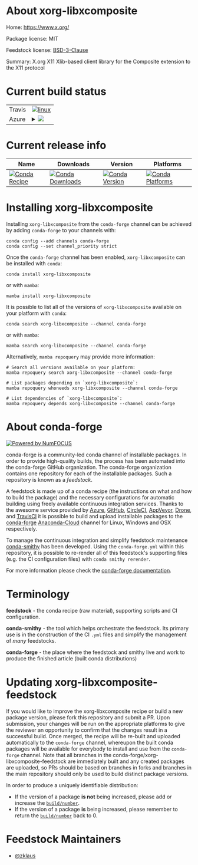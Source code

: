 About xorg-libxcomposite
========================

Home: https://www.x.org/

Package license: MIT

Feedstock license: [BSD-3-Clause](https://github.com/conda-forge/xorg-libxcomposite-feedstock/blob/main/LICENSE.txt)

Summary: X.org X11 Xlib-based client library for the Composite extension to the X11 protocol

Current build status
====================


<table><tr>
    <td>Travis</td>
    <td>
      <a href="https://app.travis-ci.com/conda-forge/xorg-libxcomposite-feedstock">
        <img alt="linux" src="https://img.shields.io/travis/com/conda-forge/xorg-libxcomposite-feedstock/main.svg?label=Linux">
      </a>
    </td>
  </tr>
    
  <tr>
    <td>Azure</td>
    <td>
      <details>
        <summary>
          <a href="https://dev.azure.com/conda-forge/feedstock-builds/_build/latest?definitionId=9475&branchName=main">
            <img src="https://dev.azure.com/conda-forge/feedstock-builds/_apis/build/status/xorg-libxcomposite-feedstock?branchName=main">
          </a>
        </summary>
        <table>
          <thead><tr><th>Variant</th><th>Status</th></tr></thead>
          <tbody><tr>
              <td>linux_64</td>
              <td>
                <a href="https://dev.azure.com/conda-forge/feedstock-builds/_build/latest?definitionId=9475&branchName=main">
                  <img src="https://dev.azure.com/conda-forge/feedstock-builds/_apis/build/status/xorg-libxcomposite-feedstock?branchName=main&jobName=linux&configuration=linux%20linux_64_" alt="variant">
                </a>
              </td>
            </tr><tr>
              <td>linux_aarch64</td>
              <td>
                <a href="https://dev.azure.com/conda-forge/feedstock-builds/_build/latest?definitionId=9475&branchName=main">
                  <img src="https://dev.azure.com/conda-forge/feedstock-builds/_apis/build/status/xorg-libxcomposite-feedstock?branchName=main&jobName=linux&configuration=linux%20linux_aarch64_" alt="variant">
                </a>
              </td>
            </tr><tr>
              <td>linux_ppc64le</td>
              <td>
                <a href="https://dev.azure.com/conda-forge/feedstock-builds/_build/latest?definitionId=9475&branchName=main">
                  <img src="https://dev.azure.com/conda-forge/feedstock-builds/_apis/build/status/xorg-libxcomposite-feedstock?branchName=main&jobName=linux&configuration=linux%20linux_ppc64le_" alt="variant">
                </a>
              </td>
            </tr><tr>
              <td>osx_64</td>
              <td>
                <a href="https://dev.azure.com/conda-forge/feedstock-builds/_build/latest?definitionId=9475&branchName=main">
                  <img src="https://dev.azure.com/conda-forge/feedstock-builds/_apis/build/status/xorg-libxcomposite-feedstock?branchName=main&jobName=osx&configuration=osx%20osx_64_" alt="variant">
                </a>
              </td>
            </tr><tr>
              <td>osx_arm64</td>
              <td>
                <a href="https://dev.azure.com/conda-forge/feedstock-builds/_build/latest?definitionId=9475&branchName=main">
                  <img src="https://dev.azure.com/conda-forge/feedstock-builds/_apis/build/status/xorg-libxcomposite-feedstock?branchName=main&jobName=osx&configuration=osx%20osx_arm64_" alt="variant">
                </a>
              </td>
            </tr><tr>
              <td>win_64</td>
              <td>
                <a href="https://dev.azure.com/conda-forge/feedstock-builds/_build/latest?definitionId=9475&branchName=main">
                  <img src="https://dev.azure.com/conda-forge/feedstock-builds/_apis/build/status/xorg-libxcomposite-feedstock?branchName=main&jobName=win&configuration=win%20win_64_" alt="variant">
                </a>
              </td>
            </tr>
          </tbody>
        </table>
      </details>
    </td>
  </tr>
</table>

Current release info
====================

| Name | Downloads | Version | Platforms |
| --- | --- | --- | --- |
| [![Conda Recipe](https://img.shields.io/badge/recipe-xorg--libxcomposite-green.svg)](https://anaconda.org/conda-forge/xorg-libxcomposite) | [![Conda Downloads](https://img.shields.io/conda/dn/conda-forge/xorg-libxcomposite.svg)](https://anaconda.org/conda-forge/xorg-libxcomposite) | [![Conda Version](https://img.shields.io/conda/vn/conda-forge/xorg-libxcomposite.svg)](https://anaconda.org/conda-forge/xorg-libxcomposite) | [![Conda Platforms](https://img.shields.io/conda/pn/conda-forge/xorg-libxcomposite.svg)](https://anaconda.org/conda-forge/xorg-libxcomposite) |

Installing xorg-libxcomposite
=============================

Installing `xorg-libxcomposite` from the `conda-forge` channel can be achieved by adding `conda-forge` to your channels with:

```
conda config --add channels conda-forge
conda config --set channel_priority strict
```

Once the `conda-forge` channel has been enabled, `xorg-libxcomposite` can be installed with `conda`:

```
conda install xorg-libxcomposite
```

or with `mamba`:

```
mamba install xorg-libxcomposite
```

It is possible to list all of the versions of `xorg-libxcomposite` available on your platform with `conda`:

```
conda search xorg-libxcomposite --channel conda-forge
```

or with `mamba`:

```
mamba search xorg-libxcomposite --channel conda-forge
```

Alternatively, `mamba repoquery` may provide more information:

```
# Search all versions available on your platform:
mamba repoquery search xorg-libxcomposite --channel conda-forge

# List packages depending on `xorg-libxcomposite`:
mamba repoquery whoneeds xorg-libxcomposite --channel conda-forge

# List dependencies of `xorg-libxcomposite`:
mamba repoquery depends xorg-libxcomposite --channel conda-forge
```


About conda-forge
=================

[![Powered by
NumFOCUS](https://img.shields.io/badge/powered%20by-NumFOCUS-orange.svg?style=flat&colorA=E1523D&colorB=007D8A)](https://numfocus.org)

conda-forge is a community-led conda channel of installable packages.
In order to provide high-quality builds, the process has been automated into the
conda-forge GitHub organization. The conda-forge organization contains one repository
for each of the installable packages. Such a repository is known as a *feedstock*.

A feedstock is made up of a conda recipe (the instructions on what and how to build
the package) and the necessary configurations for automatic building using freely
available continuous integration services. Thanks to the awesome service provided by
[Azure](https://azure.microsoft.com/en-us/services/devops/), [GitHub](https://github.com/),
[CircleCI](https://circleci.com/), [AppVeyor](https://www.appveyor.com/),
[Drone](https://cloud.drone.io/welcome), and [TravisCI](https://travis-ci.com/)
it is possible to build and upload installable packages to the
[conda-forge](https://anaconda.org/conda-forge) [Anaconda-Cloud](https://anaconda.org/)
channel for Linux, Windows and OSX respectively.

To manage the continuous integration and simplify feedstock maintenance
[conda-smithy](https://github.com/conda-forge/conda-smithy) has been developed.
Using the ``conda-forge.yml`` within this repository, it is possible to re-render all of
this feedstock's supporting files (e.g. the CI configuration files) with ``conda smithy rerender``.

For more information please check the [conda-forge documentation](https://conda-forge.org/docs/).

Terminology
===========

**feedstock** - the conda recipe (raw material), supporting scripts and CI configuration.

**conda-smithy** - the tool which helps orchestrate the feedstock.
                   Its primary use is in the construction of the CI ``.yml`` files
                   and simplify the management of *many* feedstocks.

**conda-forge** - the place where the feedstock and smithy live and work to
                  produce the finished article (built conda distributions)


Updating xorg-libxcomposite-feedstock
=====================================

If you would like to improve the xorg-libxcomposite recipe or build a new
package version, please fork this repository and submit a PR. Upon submission,
your changes will be run on the appropriate platforms to give the reviewer an
opportunity to confirm that the changes result in a successful build. Once
merged, the recipe will be re-built and uploaded automatically to the
`conda-forge` channel, whereupon the built conda packages will be available for
everybody to install and use from the `conda-forge` channel.
Note that all branches in the conda-forge/xorg-libxcomposite-feedstock are
immediately built and any created packages are uploaded, so PRs should be based
on branches in forks and branches in the main repository should only be used to
build distinct package versions.

In order to produce a uniquely identifiable distribution:
 * If the version of a package **is not** being increased, please add or increase
   the [``build/number``](https://docs.conda.io/projects/conda-build/en/latest/resources/define-metadata.html#build-number-and-string).
 * If the version of a package **is** being increased, please remember to return
   the [``build/number``](https://docs.conda.io/projects/conda-build/en/latest/resources/define-metadata.html#build-number-and-string)
   back to 0.

Feedstock Maintainers
=====================

* [@zklaus](https://github.com/zklaus/)

